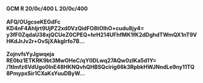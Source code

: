 #### GCM R 20/0c/400 L 20/0c/400
**AFQ/OUgcseKEGdFc**<br/>**KD4nF4Ahljrt9UjPZ2xd0VzQidFO8tOlhO+cudu8jy4=**<br/>**y3fF0ZqdaU38xjQCUeZ0CPEQ+hrH214UFhfMK1fK2dDghdTWmQX1nT9VHKdJrJv2r+OvSjXAkgIrfo7B...**<br/><br/>
**ZojnvfsYyJgwqeja**<br/>**RE0bz1ETKRK9bt3MwOHeC/qY0DLwq27AQw0zIKa5d1Y=**<br/>**/1tImfz6VdUgo0lnE48HKNQvhQHBSQcirig66k3RpbkHWJNndLe9ny11TQ8PmypxSir1CXaKsYuuDByW...**
